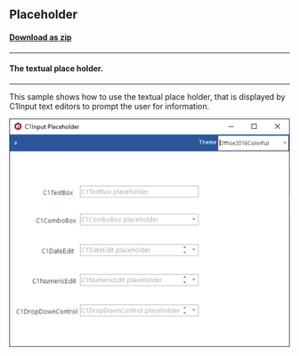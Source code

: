 ## Placeholder
#### [Download as zip](https://grapecity.github.io/DownGit/#/home?url=https://github.com/GrapeCity/ComponentOne-WinForms-Samples/tree/master/NetFramework\Input\CS\Placeholder)
____
#### The textual place holder.
____
This sample shows how to use the textual place holder, that is displayed by C1Input text editors to prompt the user for information.

![screenshot](screenshot.png)
